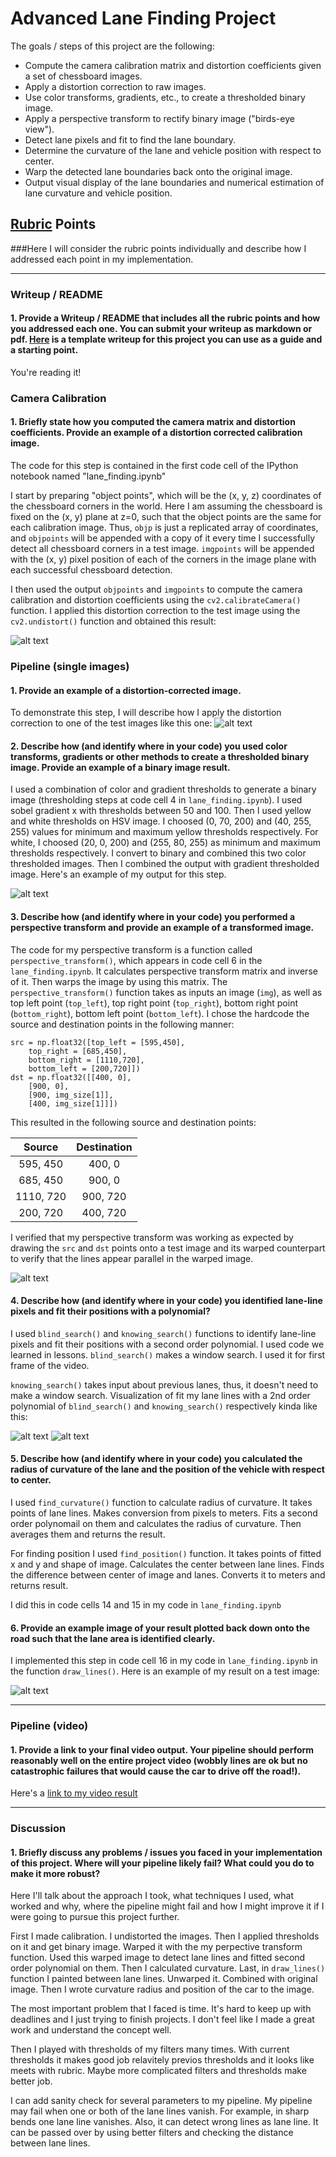# Advanced Lane Finding Project

The goals / steps of this project are the following:

* Compute the camera calibration matrix and distortion coefficients given a set of chessboard images.
* Apply a distortion correction to raw images.
* Use color transforms, gradients, etc., to create a thresholded binary image.
* Apply a perspective transform to rectify binary image ("birds-eye view").
* Detect lane pixels and fit to find the lane boundary.
* Determine the curvature of the lane and vehicle position with respect to center.
* Warp the detected lane boundaries back onto the original image.
* Output visual display of the lane boundaries and numerical estimation of lane curvature and vehicle position.

[//]: # (Image References)

[image1]: ./output_images/undistort_output.png "Undistorted"
[image2]: ./output_images/corrected.png "Road Transformed"
[image3]: ./output_images/binary_combo_example.png "Binary Example"
[image4]: ./output_images/warped_straight_lines.png "Warp Example"
[image5]: ./output_images/color_fit_lines1.png "Fit Visual"
[image6]: ./output_images/color_fit_lines2.png "Fit Visual"
[image7]: ./output_images/example_output.png "Output"
[video1]: ./project_video_result.mp4 "Video"

## [Rubric](https://review.udacity.com/#!/rubrics/571/view) Points
###Here I will consider the rubric points individually and describe how I addressed each point in my implementation.  

---
### Writeup / README

#### 1. Provide a Writeup / README that includes all the rubric points and how you addressed each one.  You can submit your writeup as markdown or pdf.  [Here](https://github.com/udacity/CarND-Advanced-Lane-Lines/blob/master/writeup_template.md) is a template writeup for this project you can use as a guide and a starting point.  

You're reading it!
### Camera Calibration

#### 1. Briefly state how you computed the camera matrix and distortion coefficients. Provide an example of a distortion corrected calibration image.

The code for this step is contained in the first code cell of the IPython notebook named "lane_finding.ipynb"

I start by preparing "object points", which will be the (x, y, z) coordinates of the chessboard corners in the world. Here I am assuming the chessboard is fixed on the (x, y) plane at z=0, such that the object points are the same for each calibration image.  Thus, `objp` is just a replicated array of coordinates, and `objpoints` will be appended with a copy of it every time I successfully detect all chessboard corners in a test image.  `imgpoints` will be appended with the (x, y) pixel position of each of the corners in the image plane with each successful chessboard detection.  

I then used the output `objpoints` and `imgpoints` to compute the camera calibration and distortion coefficients using the `cv2.calibrateCamera()` function.  I applied this distortion correction to the test image using the `cv2.undistort()` function and obtained this result: 

![alt text][image1]

### Pipeline (single images)

#### 1. Provide an example of a distortion-corrected image.
To demonstrate this step, I will describe how I apply the distortion correction to one of the test images like this one:
![alt text][image2]
#### 2. Describe how (and identify where in your code) you used color transforms, gradients or other methods to create a thresholded binary image.  Provide an example of a binary image result.
I used a combination of color and gradient thresholds to generate a binary image (thresholding steps at code cell 4 in `lane_finding.ipynb`). I used sobel gradient x with thresholds between 50 and 100. Then I used yellow and white thresholds on HSV image. I choosed (0, 70, 200) and (40, 255, 255) values for minimum and maximum yellow thresholds respectively. For white, I choosed (20, 0, 200) and (255, 80, 255) as minimum and maximum thresholds respectively. I convert to binary and combined this two color thresholded images. Then I combined the output with gradient thresholded image. Here's an example of my output for this step.

![alt text][image3]

#### 3. Describe how (and identify where in your code) you performed a perspective transform and provide an example of a transformed image.

The code for my perspective transform is a function called `perspective_transform()`, which appears in code cell 6 in the `lane_finding.ipynb`. It calculates perspective transform matrix and inverse of it. Then warps the image by using this matrix. The `perspective_transform()` function takes as inputs an image (`img`), as well as top left point (`top_left`), top right point (`top_right`), bottom right point (`bottom_right`), bottom left point (`bottom_left`). I chose the hardcode the source and destination points in the following manner:

```
src = np.float32([top_left = [595,450], 
	top_right = [685,450], 
	bottom_right = [1110,720], 
	bottom_left = [200,720]])
dst = np.float32([[400, 0], 
	[900, 0], 
	[900, img_size[1]], 
	[400, img_size[1]]])

```
This resulted in the following source and destination points:

| Source        | Destination   |
|:-------------:|:-------------:|
| 595, 450      | 400, 0        |
| 685, 450      | 900, 0        |
| 1110, 720     | 900, 720      |
| 200, 720      | 400, 720      |

I verified that my perspective transform was working as expected by drawing the `src` and `dst` points onto a test image and its warped counterpart to verify that the lines appear parallel in the warped image.

![alt text][image4]

#### 4. Describe how (and identify where in your code) you identified lane-line pixels and fit their positions with a polynomial?

I used `blind_search()` and `knowing_search()` functions to identify lane-line pixels and fit their positions with a second order polynomial. I used code we learned in lessons. `blind_search()` makes a window search. I used it for first frame of the video. 

`knowing_search()` takes input about previous lanes, thus, it doesn't need to make a window search. Visualization of fit my lane lines with a 2nd order polynomial of `blind_search()` and `knowing_search()` respectively kinda like this:

![alt text][image5]
![alt text][image6]

#### 5. Describe how (and identify where in your code) you calculated the radius of curvature of the lane and the position of the vehicle with respect to center.

I used `find_curvature()` function to calculate radius of curvature. It takes points of lane lines. Makes conversion from pixels to meters. Fits a second order polynomail on them and calculates the radius of curvature. Then averages them and returns the result.

For finding position I used `find_position()` function. It takes points of fitted x and y and shape of image. Calculates the center between lane lines. Finds the difference between center of image and lanes. Converts it to meters and returns result.

I did this in code cells 14 and 15 in my code in `lane_finding.ipynb`

#### 6. Provide an example image of your result plotted back down onto the road such that the lane area is identified clearly.

I implemented this step in code cell 16 in my code in `lane_finding.ipynb` in the function `draw_lines()`. Here is an example of my result on a test image:

![alt text][image7]

---

### Pipeline (video)

#### 1. Provide a link to your final video output.  Your pipeline should perform reasonably well on the entire project video (wobbly lines are ok but no catastrophic failures that would cause the car to drive off the road!).

Here's a [link to my video result](./project_video_result.mp4)

---

### Discussion

#### 1. Briefly discuss any problems / issues you faced in your implementation of this project.  Where will your pipeline likely fail?  What could you do to make it more robust?

Here I'll talk about the approach I took, what techniques I used, what worked and why, where the pipeline might fail and how I might improve it if I were going to pursue this project further.

First I made calibration. I undistorted the images. Then I applied thresholds on it and get binary image. Warped it with the my perpective transform function. Used this warped image to detect lane lines and fitted second order polynomial on them. Then I calculated curvature. Last, in `draw_lines()` function I painted between lane lines. Unwarped it. Combined with original image. Then I wrote curvature radius and position of the car to the image.

The most important problem that I faced is time. It's hard to keep up with deadlines and I just trying to finish projects. I don't feel like I made a great work and understand the concept well.

Then I played with thresholds of my filters many times. With current thresholds it makes good job relavitely previos thresholds and it looks like meets with rubric. Maybe more complicated filters and thresholds make better job.

I can add sanity check for several parameters to my pipeline. My pipeline may fail when one or both of the lane lines vanish. For example, in sharp bends one lane line vanishes. Also, it can detect wrong lines as lane line. It can be passed over by using better filters and checking the distance between lane lines.

